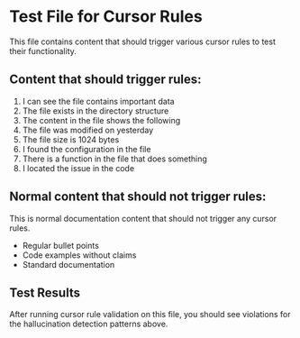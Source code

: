 # Test File for Cursor Rules

This file contains content that should trigger various cursor rules to test their functionality.

## Content that should trigger rules:

1. I can see the file contains important data
2. The file exists in the directory structure
3. The content in the file shows the following
4. The file was modified on yesterday
5. The file size is 1024 bytes
6. I found the configuration in the file
7. There is a function in the file that does something
8. I located the issue in the code

## Normal content that should not trigger rules:

This is normal documentation content that should not trigger any cursor rules.

- Regular bullet points
- Code examples without claims
- Standard documentation

## Test Results

After running cursor rule validation on this file, you should see violations for the hallucination detection patterns above. 